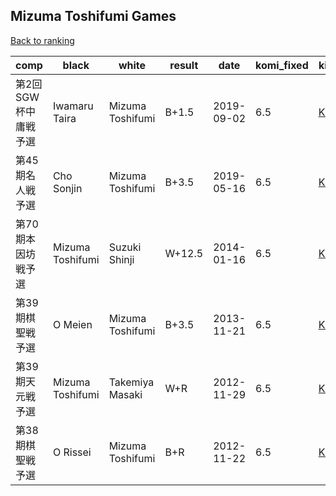 ## Mizuma Toshifumi Games

[Back to ranking](../../index.md)




| **comp** | **black** | **white** | **result** | **date** | **komi_fixed** | **kifu** | 
| --- | --- | --- | --- | --- | --- | --- |
| 第2回SGW杯中庸戦予選 | Iwamaru Taira | Mizuma Toshifumi | B+1.5 | 2019-09-02 | 6.5 | [Kifu](https://kifudepot.net/kifucontents.php?id=GM9DdpsluhyEC9ZUH8yO2A%3D%3D) | 
| 第45期名人戦予選 | Cho Sonjin | Mizuma Toshifumi | B+3.5 | 2019-05-16 | 6.5 | [Kifu](https://kifudepot.net/kifucontents.php?id=7x7OpM0Gt1tkv8m7Y8hW4g%3D%3D) | 
| 第70期本因坊戦予選 | Mizuma Toshifumi | Suzuki Shinji | W+12.5 | 2014-01-16 | 6.5 | [Kifu](https://kifudepot.net/kifucontents.php?id=pIURjSk%2FZDTDqBxXLADM0A%3D%3D) | 
| 第39期棋聖戦予選 | O Meien | Mizuma Toshifumi | B+3.5 | 2013-11-21 | 6.5 | [Kifu](https://kifudepot.net/kifucontents.php?id=48ogSFdYvkdgbgYl63XTmQ%3D%3D) | 
| 第39期天元戦予選 | Mizuma Toshifumi | Takemiya Masaki | W+R | 2012-11-29 | 6.5 | [Kifu](https://kifudepot.net/kifucontents.php?id=nu0YA1f9GzQtQtL5ozDS0w%3D%3D) | 
| 第38期棋聖戦予選 | O Rissei | Mizuma Toshifumi | B+R | 2012-11-22 | 6.5 | [Kifu](https://kifudepot.net/kifucontents.php?id=JbVf%2F3BX%2FGC34nmadNTK%2BQ%3D%3D) |




